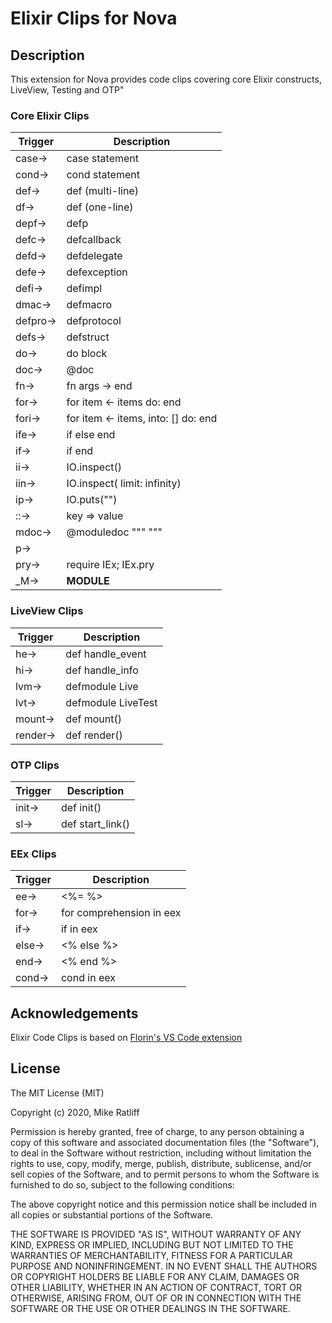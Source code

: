 # Elixir Clips for Nova

## Description
This extension for Nova provides code clips covering core Elixir constructs, LiveView, Testing and OTP"



### Core Elixir Clips

| Trigger                | Description                            |
|------------------------|----------------------------------------|
| case→                  | case statement                         |       
| cond→                  | cond statement                         |
| def→                   | def (multi-line)                       |
| df→                    | def (one-line)                         | 
| depf→                  | defp                                   |  
| defc→                  | defcallback                            | 
| defd→                  | defdelegate                            |
| defe→                  | defexception                           |
| defi→                  | defimpl                                |
| dmac→                  | defmacro                               |
| defpro→                | defprotocol                            |
| defs→                  | defstruct                              |
| do→                    | do block                               |
| doc→                   | @doc                                   |
| fn→                    | fn args -> end                         | 
| for→                   | for item <- items do: end              |
| fori→                  | for item <- items, into: [] do: end    |
| ife→                   | if else end                            |
| if→                    | if end                                 |
| ii→                    | IO.inspect()                           |
| iin→                   | IO.inspect( limit: infinity)           |
| ip→                    | IO.puts("")                            |
| ::→                    | key => value                           |
| mdoc→                  | @moduledoc """ """                     |
| p→                     | |>                                     |
| pry→                   | require IEx; IEx.pry                   |
| _M→                    | __MODULE__                             |

### LiveView Clips
| Trigger                | Description                            |
|------------------------|----------------------------------------|
| he→                    | def handle_event                       |
| hi→                    | def handle_info                        |
| lvm→                   | defmodule Live                         |
| lvt→                   | defmodule LiveTest                     |
| mount→                 | def mount()                            |
| render→                | def render()                           |

### OTP Clips
| Trigger                | Description                            |
|------------------------|----------------------------------------|
| init→                  | def init()                             |
| sl→                    | def start_link()                       |

### EEx Clips
| Trigger                | Description                            |
|------------------------|----------------------------------------|
| ee→                    | <%= %>                                 |
| for→                   | for comprehension in eex               |
| if→                    | if in eex                              |
| else→                  | <% else %>                             |
| end→                   | <% end %>                              |
| cond→                  | cond in eex                            |

## Acknowledgements

Elixir Code Clips is based on [Florin's VS Code extension](https://marketplace.visualstudio.com/items?itemName=florinpatrascu.vscode-elixir-snippets)

## License

The MIT License (MIT)

Copyright (c) 2020, Mike Ratliff

Permission is hereby granted, free of charge, to any person obtaining a copy of this software and associated documentation files (the "Software"), to deal in the Software without restriction, including without limitation the rights to use, copy, modify, merge, publish, distribute, sublicense, and/or sell copies of the Software, and to permit persons to whom the Software is furnished to do so, subject to the following conditions:

The above copyright notice and this permission notice shall be included in all copies or substantial portions of the Software.

THE SOFTWARE IS PROVIDED "AS IS", WITHOUT WARRANTY OF ANY KIND, EXPRESS OR IMPLIED, INCLUDING BUT NOT LIMITED TO THE WARRANTIES OF MERCHANTABILITY, FITNESS FOR A PARTICULAR PURPOSE AND NONINFRINGEMENT. IN NO EVENT SHALL THE AUTHORS OR COPYRIGHT HOLDERS BE LIABLE FOR ANY CLAIM, DAMAGES OR OTHER LIABILITY, WHETHER IN AN ACTION OF CONTRACT, TORT OR OTHERWISE, ARISING FROM, OUT OF OR IN CONNECTION WITH THE SOFTWARE OR THE USE OR OTHER DEALINGS IN THE SOFTWARE.
